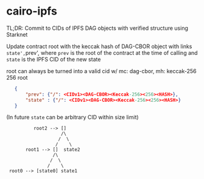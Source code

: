 # cairo-ipfs
TL;DR: Commit to CIDs of IPFS DAG objects with verified structure using Starknet

Update contract root with the keccak hash of DAG-CBOR object with links `state',`prev', where `prev` is the root of the contract at the time of calling and `state` is the IPFS CID of the new state

root can always be turned into a valid cid w/ mc: dag-cbor, mh: keccak-256 256 root
```json
   {
       "prev": {"/": <CIDv1><DAG-CBOR><Keccak-256><256><HASH>},
       "state" : {"/": <CIDv1><DAG-CBOR><Keccak-256><256><HASH>}
   }
```
(In future `state` can be arbitrary CID within size limit)
```
          root2 --> []
                    /\
                   /  \
                  /    \
       root1 --> []  state2
                 /\
                /  \
               /    \
 root0 --> [state0] state1
 ```
